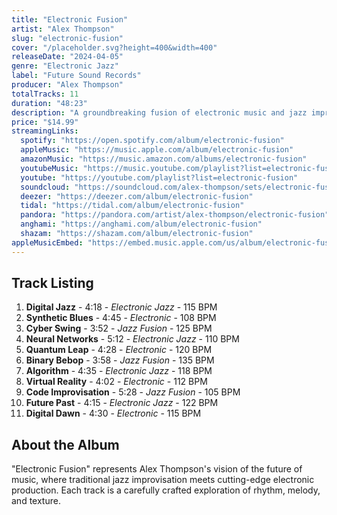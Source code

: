 ```yaml
---
title: "Electronic Fusion"
artist: "Alex Thompson"
slug: "electronic-fusion"
cover: "/placeholder.svg?height=400&width=400"
releaseDate: "2024-04-05"
genre: "Electronic Jazz"
label: "Future Sound Records"
producer: "Alex Thompson"
totalTracks: 11
duration: "48:23"
description: "A groundbreaking fusion of electronic music and jazz improvisation. Alex Thompson pushes the boundaries of both genres, creating something entirely new and captivating."
price: "$14.99"
streamingLinks:
  spotify: "https://open.spotify.com/album/electronic-fusion"
  appleMusic: "https://music.apple.com/album/electronic-fusion"
  amazonMusic: "https://music.amazon.com/albums/electronic-fusion"
  youtubeMusic: "https://music.youtube.com/playlist?list=electronic-fusion"
  youtube: "https://youtube.com/playlist?list=electronic-fusion"
  soundcloud: "https://soundcloud.com/alex-thompson/sets/electronic-fusion"
  deezer: "https://deezer.com/album/electronic-fusion"
  tidal: "https://tidal.com/album/electronic-fusion"
  pandora: "https://pandora.com/artist/alex-thompson/electronic-fusion"
  anghami: "https://anghami.com/album/electronic-fusion"
  shazam: "https://shazam.com/album/electronic-fusion"
appleMusicEmbed: "https://embed.music.apple.com/us/album/electronic-fusion/1234567893"
---
```


## Track Listing

1. **Digital Jazz** - 4:18 - *Electronic Jazz* - 115 BPM
2. **Synthetic Blues** - 4:45 - *Electronic* - 108 BPM
3. **Cyber Swing** - 3:52 - *Jazz Fusion* - 125 BPM
4. **Neural Networks** - 5:12 - *Electronic Jazz* - 110 BPM
5. **Quantum Leap** - 4:28 - *Electronic* - 120 BPM
6. **Binary Bebop** - 3:58 - *Jazz Fusion* - 135 BPM
7. **Algorithm** - 4:35 - *Electronic Jazz* - 118 BPM
8. **Virtual Reality** - 4:02 - *Electronic* - 112 BPM
9. **Code Improvisation** - 5:28 - *Jazz Fusion* - 105 BPM
10. **Future Past** - 4:15 - *Electronic Jazz* - 122 BPM
11. **Digital Dawn** - 4:30 - *Electronic* - 115 BPM

## About the Album

"Electronic Fusion" represents Alex Thompson's vision of the future of music, where traditional jazz improvisation meets cutting-edge electronic production. Each track is a carefully crafted exploration of rhythm, melody, and texture.
